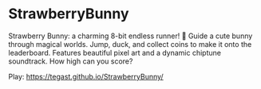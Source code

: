 # StrawberryBunny
Strawberry Bunny: a charming 8-bit endless runner! 🍓 Guide a cute bunny through magical worlds. Jump, duck, and collect coins to make it onto the leaderboard. Features beautiful pixel art and a dynamic chiptune soundtrack. How high can you score?

Play: https://tegast.github.io/StrawberryBunny/
